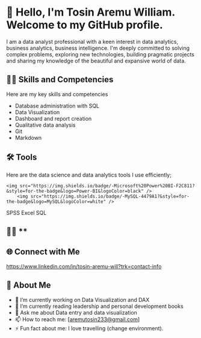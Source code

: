 # 👋 Hello, I'm **Tosin Aremu William**. Welcome to my GitHub profile.
I am a data analyst professional with a keen interest in data analytics, business analytics, business intelligence. I'm deeply committed to solving complex problems, exploring new technologies, building pragmatic projects and sharing my knowledge of the beautiful and expansive world of data.

## 🚀🦾 **Skills and Competencies**
Here are my key skills and competencies 
- Database administration with SQL
- Data Visualization
- Dashboard and report creation 
- Qualitative data analysis
- Git
- Markdown
## 🛠️ **Tools**
Here are the data science and data analytics tools I use efficiently;

    <img src="https://img.shields.io/badge/-Microsoft%20Power%20BI-F2C811?&style=for-the-badge&logo=Power-BI&logoColor=black" />
        <img src="https://img.shields.io/badge/-MySQL-4479A1?&style=for-the-badge&logo=MySQL&logoColor=white" />
SPSS 
Excel
SQL


  ## 👨‍💻 **




 ##  🌐 **Connect with Me**

https://www.linkedin.com/in/tosin-aremu-will?trk=contact-info




##  💫 **About Me**

- 🔭 I’m currently working on Data Visualization and DAX
- 🌱 I’m currently reading leadership and personal development books
- 💬 Ask me about Data entry and data visualization 
- 📫 How to reach me: [aremutosin233@gmail.com]
- ⚡ Fun fact about me: I love travelling (change environment).


